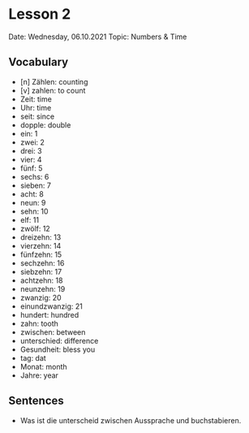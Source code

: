 # Lesson 2

Date: Wednesday, 06.10.2021
Topic: Numbers & Time

## Vocabulary

- [n] Zählen: counting
- [v] zahlen: to count
- Zeit: time
- Uhr: time
- seit: since
- dopple: double
- ein: 1
- zwei: 2
- drei: 3
- vier: 4
- fünf: 5
- sechs: 6
- sieben: 7
- acht: 8
- neun: 9
- sehn: 10
- elf: 11
- zwölf: 12
- dreizehn: 13
- vierzehn: 14
- fünfzehn: 15
- sechzehn: 16
- siebzehn: 17
- achtzehn: 18
- neunzehn: 19
- zwanzig: 20
- einundzwanzig: 21
- hundert: hundred
- zahn: tooth
- zwischen: between
- unterschied: difference
- Gesundheit: bless you
- tag: dat
- Monat: month
- Jahre: year

## Sentences

- Was ist die unterscheid zwischen Aussprache und buchstabieren.
